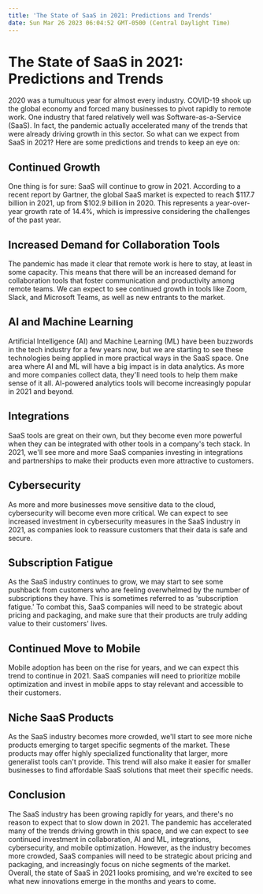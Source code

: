 ```yaml
---
title: 'The State of SaaS in 2021: Predictions and Trends'
date: Sun Mar 26 2023 06:04:52 GMT-0500 (Central Daylight Time)
---
```


# The State of SaaS in 2021: Predictions and Trends

2020 was a tumultuous year for almost every industry. COVID-19 shook up the global economy and forced many businesses to pivot rapidly to remote work. One industry that fared relatively well was Software-as-a-Service (SaaS). In fact, the pandemic actually accelerated many of the trends that were already driving growth in this sector. So what can we expect from SaaS in 2021? Here are some predictions and trends to keep an eye on:

## Continued Growth

One thing is for sure: SaaS will continue to grow in 2021. According to a recent report by Gartner, the global SaaS market is expected to reach $117.7 billion in 2021, up from $102.9 billion in 2020. This represents a year-over-year growth rate of 14.4%, which is impressive considering the challenges of the past year.

## Increased Demand for Collaboration Tools

The pandemic has made it clear that remote work is here to stay, at least in some capacity. This means that there will be an increased demand for collaboration tools that foster communication and productivity among remote teams. We can expect to see continued growth in tools like Zoom, Slack, and Microsoft Teams, as well as new entrants to the market.

## AI and Machine Learning

Artificial Intelligence (AI) and Machine Learning (ML) have been buzzwords in the tech industry for a few years now, but we are starting to see these technologies being applied in more practical ways in the SaaS space. One area where AI and ML will have a big impact is in data analytics. As more and more companies collect data, they'll need tools to help them make sense of it all. AI-powered analytics tools will become increasingly popular in 2021 and beyond.

## Integrations

SaaS tools are great on their own, but they become even more powerful when they can be integrated with other tools in a company's tech stack. In 2021, we'll see more and more SaaS companies investing in integrations and partnerships to make their products even more attractive to customers.

## Cybersecurity

As more and more businesses move sensitive data to the cloud, cybersecurity will become even more critical. We can expect to see increased investment in cybersecurity measures in the SaaS industry in 2021, as companies look to reassure customers that their data is safe and secure.

## Subscription Fatigue

As the SaaS industry continues to grow, we may start to see some pushback from customers who are feeling overwhelmed by the number of subscriptions they have. This is sometimes referred to as 'subscription fatigue.' To combat this, SaaS companies will need to be strategic about pricing and packaging, and make sure that their products are truly adding value to their customers' lives.

## Continued Move to Mobile

Mobile adoption has been on the rise for years, and we can expect this trend to continue in 2021. SaaS companies will need to prioritize mobile optimization and invest in mobile apps to stay relevant and accessible to their customers.

## Niche SaaS Products 

As the SaaS industry becomes more crowded, we'll start to see more niche products emerging to target specific segments of the market. These products may offer highly specialized functionality that larger, more generalist tools can't provide. This trend will also make it easier for smaller businesses to find affordable SaaS solutions that meet their specific needs.

## Conclusion

The SaaS industry has been growing rapidly for years, and there's no reason to expect that to slow down in 2021. The pandemic has accelerated many of the trends driving growth in this space, and we can expect to see continued investment in collaboration, AI and ML, integrations, cybersecurity, and mobile optimization. However, as the industry becomes more crowded, SaaS companies will need to be strategic about pricing and packaging, and increasingly focus on niche segments of the market. Overall, the state of SaaS in 2021 looks promising, and we're excited to see what new innovations emerge in the months and years to come.
